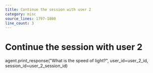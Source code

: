 ```yaml
---
title: Continue the session with user 2
category: misc
source_lines: 1797-1800
line_count: 3
---
```


# Continue the session with user 2
agent.print_response("What is the speed of light?", user_id=user_2_id, session_id=user_2_session_id)

